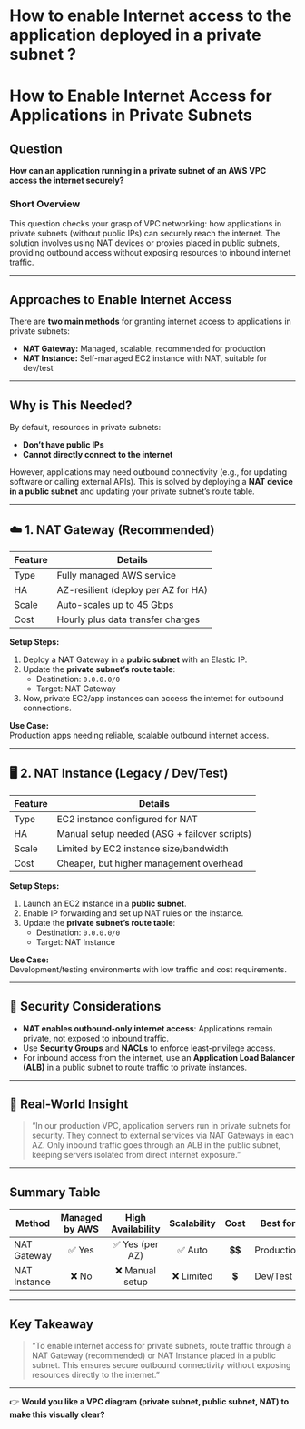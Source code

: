 # How to enable Internet access to the application deployed in a private subnet ?

# How to Enable Internet Access for Applications in Private Subnets

## Question

**How can an application running in a private subnet of an AWS VPC access the internet securely?**

### Short Overview

This question checks your grasp of VPC networking: how applications in private subnets (without public IPs) can securely reach the internet. The solution involves using NAT devices or proxies placed in public subnets, providing outbound access without exposing resources to inbound internet traffic.

---

## Approaches to Enable Internet Access

There are **two main methods** for granting internet access to applications in private subnets:

- **NAT Gateway:** Managed, scalable, recommended for production
- **NAT Instance:** Self-managed EC2 instance with NAT, suitable for dev/test

---

## Why is This Needed?

By default, resources in private subnets:
- **Don’t have public IPs**
- **Cannot directly connect to the internet**

However, applications may need outbound connectivity (e.g., for updating software or calling external APIs). This is solved by deploying a **NAT device in a public subnet** and updating your private subnet’s route table.

---

## ☁️ 1. NAT Gateway (Recommended)

| Feature  | Details                                   |
|----------|-------------------------------------------|
| Type     | Fully managed AWS service                 |
| HA       | AZ-resilient (deploy per AZ for HA)       |
| Scale    | Auto-scales up to 45 Gbps                 |
| Cost     | Hourly plus data transfer charges         |

**Setup Steps:**
1. Deploy a NAT Gateway in a **public subnet** with an Elastic IP.
2. Update the **private subnet’s route table**:  
   - Destination: `0.0.0.0/0`
   - Target: NAT Gateway
3. Now, private EC2/app instances can access the internet for outbound connections.

**Use Case:**  
Production apps needing reliable, scalable outbound internet access.

---

## 🖥️ 2. NAT Instance (Legacy / Dev/Test)

| Feature  | Details                                      |
|----------|----------------------------------------------|
| Type     | EC2 instance configured for NAT              |
| HA       | Manual setup needed (ASG + failover scripts) |
| Scale    | Limited by EC2 instance size/bandwidth       |
| Cost     | Cheaper, but higher management overhead      |

**Setup Steps:**
1. Launch an EC2 instance in a **public subnet**.
2. Enable IP forwarding and set up NAT rules on the instance.
3. Update the **private subnet’s route table**:  
   - Destination: `0.0.0.0/0`
   - Target: NAT Instance

**Use Case:**  
Development/testing environments with low traffic and cost requirements.

---

## 🔐 Security Considerations

- **NAT enables outbound-only internet access**: Applications remain private, not exposed to inbound traffic.
- Use **Security Groups** and **NACLs** to enforce least-privilege access.
- For inbound access from the internet, use an **Application Load Balancer (ALB)** in a public subnet to route traffic to private instances.

---

## 🧠 Real-World Insight

> “In our production VPC, application servers run in private subnets for security. They connect to external services via NAT Gateways in each AZ. Only inbound traffic goes through an ALB in the public subnet, keeping servers isolated from direct internet exposure.”

---

## Summary Table

| Method       | Managed by AWS | High Availability     | Scalability     | Cost   | Best for    |
|--------------|:--------------:|:--------------------:|:--------------:|:------:|-------------|
| NAT Gateway  | ✅ Yes         | ✅ Yes (per AZ)      | ✅ Auto        | 💲💲  | Production  |
| NAT Instance | ❌ No          | ❌ Manual setup      | ❌ Limited     | 💲    | Dev/Test    |

---

## Key Takeaway

> “To enable internet access for private subnets, route traffic through a NAT Gateway (recommended) or NAT Instance placed in a public subnet. This ensures secure outbound connectivity without exposing resources directly to the internet.”

---

👉 **Would you like a VPC diagram (private subnet, public subnet, NAT) to make this visually clear?**
